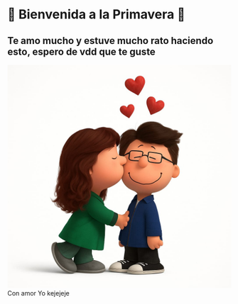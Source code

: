 # 🌸 Bienvenida a la Primavera 🌼
## Te amo mucho y estuve mucho rato haciendo esto, espero de vdd que te guste

![Flores](https://github.com/FlowersKey/FlowersKey.github.io/blob/main/img/jeje.jpeg?raw=true)
Con amor Yo kejejeje


















